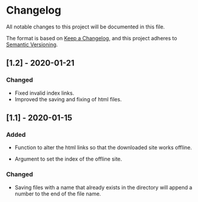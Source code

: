 # Changelog

All notable changes to this project will be documented in this file.

The format is based on [Keep a Changelog](https://keepachangelog.com/en/1.0.0/),
and this project adheres to [Semantic Versioning](https://semver.org/spec/v2.0.0.html).

## [1.2] - 2020-01-21

### Changed
- Fixed invalid index links.
- Improved the saving and fixing of html files.

## [1.1] - 2020-01-15

### Added

- Function to alter the html links so that the downloaded site works offline.

- Argument to set the index of the offline site.

### Changed

- Saving files with a name that already exists in the directory will append a number to the end of the file name.